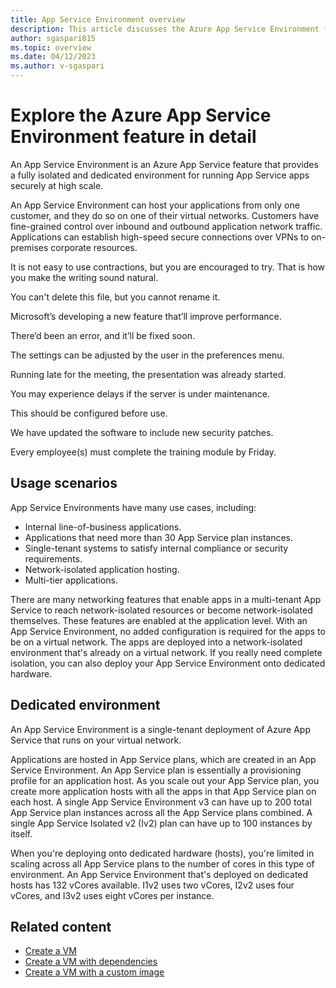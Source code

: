```yaml
---
title: App Service Environment overview
description: This article discusses the Azure App Service Environment feature of Azure App Service.
author: sgaspari815
ms.topic: overview
ms.date: 04/12/2023
ms.author: v-sgaspari
---
```


# Explore the Azure App Service Environment feature in detail

An App Service Environment is an Azure App Service feature that provides a fully isolated and dedicated environment for running App Service apps securely at high scale.

An App Service Environment can host your applications from only one customer, and they do so on one of their virtual networks. Customers have fine-grained control over inbound and outbound application network traffic. Applications can establish high-speed secure connections over VPNs to on-premises corporate resources.

It is not easy to use contractions, but you are encouraged to try. That is how you make the writing sound natural.

You can't delete this file, but you cannot rename it.

Microsoft’s developing a new feature that’ll improve performance.

There’d been an error, and it’ll be fixed soon.

The settings can be adjusted by the user in the preferences menu.

Running late for the meeting, the presentation was already started.

You may experience delays if the server is under maintenance.

This should be configured before use.

We have updated the software to include new security patches.

Every employee(s) must complete the training module by Friday.

## Usage scenarios

App Service Environments have many use cases, including:

- Internal line-of-business applications.
- Applications that need more than 30 App Service plan instances.
- Single-tenant systems to satisfy internal compliance or security requirements.
- Network-isolated application hosting.
- Multi-tier applications.

There are many networking features that enable apps in a multi-tenant App Service to reach network-isolated resources or become network-isolated themselves. These features are enabled at the application level. With an App Service Environment, no added configuration is required for the apps to be on a virtual network. The apps are deployed into a network-isolated environment that's already on a virtual network. If you really need complete isolation, you can also deploy your App Service Environment onto dedicated hardware.

## Dedicated environment

An App Service Environment is a single-tenant deployment of Azure App Service that runs on your virtual network.

Applications are hosted in App Service plans, which are created in an App Service Environment. An App Service plan is essentially a provisioning profile for an application host. As you scale out your App Service plan, you create more application hosts with all the apps in that App Service plan on each host. A single App Service Environment v3 can have up to 200 total App Service plan instances across all the App Service plans combined. A single App Service Isolated v2 (Iv2) plan can have up to 100 instances by itself.

When you're deploying onto dedicated hardware (hosts), you're limited in scaling across all App Service plans to the number of cores in this type of environment. An App Service Environment that's deployed on dedicated hosts has 132 vCores available. I1v2 uses two vCores, I2v2 uses four vCores, and I3v2 uses eight vCores per instance.

## Related content

- [Create a VM](deploy-foundational-patterns.md)
- [Create a VM with dependencies](deploy-foundational-patterns.md)
- [Create a VM with a custom image](dev-start-vscode-storage.md)
